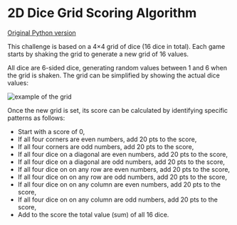 ﻿# 2D Dice Grid Scoring Algorithm

[Original Python version](https://www.101computing.net/2d-dice-grid-scoring-algorithm/)

This challenge is based on a 4×4 grid of dice (16 dice in total). Each game starts by shaking the grid to generate a new grid of 16 values.

All dice are 6-sided dice, generating random values between 1 and 6 when the grid is shaken. The grid can be simplified by showing the actual dice values:

![example of the grid](https://www.101computing.net/wp/wp-content/uploads/2D-dice-grid-values.png)

Once the new grid is set, its score can be calculated by identifying specific patterns as follows:
- Start with a score of 0,
- If all four corners are even numbers, add 20 pts to the score,
- If all four corners are odd numbers, add 20 pts to the score,
- If all four dice on a diagonal are even numbers, add 20 pts to the score,
- If all four dice on a diagonal are odd numbers, add 20 pts to the score,
- If all four dice on on any row are even numbers, add 20 pts to the score,
- If all four dice on on any row are odd numbers, add 20 pts to the score,
- If all four dice on on any column are even numbers, add 20 pts to the score,
- If all four dice on on any column are odd numbers, add 20 pts to the score,
- Add to the score the total value (sum) of all 16 dice.